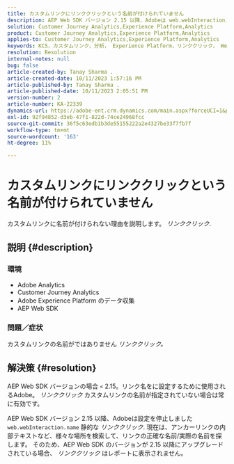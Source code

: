 ```yaml
---
title: カスタムリンクにリンククリックという名前が付けられていません
description: AEP Web SDK バージョン 2.15 以降、Adobeは web.webInteraction.name を静的リンククリックに設定するのを停止しました。
solution: Customer Journey Analytics,Experience Platform,Analytics
product: Customer Journey Analytics,Experience Platform,Analytics
applies-to: Customer Journey Analytics,Experience Platform,Analytics
keywords: KCS，カスタムリンク，分析， Experience Platform，リンククリック， Web SDK, Customer Journey Analytics
resolution: Resolution
internal-notes: null
bug: false
article-created-by: Tanay Sharma .
article-created-date: 10/11/2023 1:57:16 PM
article-published-by: Tanay Sharma .
article-published-date: 10/11/2023 2:05:51 PM
version-number: 2
article-number: KA-22339
dynamics-url: https://adobe-ent.crm.dynamics.com/main.aspx?forceUCI=1&pagetype=entityrecord&etn=knowledgearticle&id=64cd5812-3e68-ee11-9ae7-6045bd0063aa
exl-id: 92f94852-d3eb-47f1-822d-74ce24968fcc
source-git-commit: 36f5c63edb1b3de55155222a2e4327be33f7fb7f
workflow-type: tm+mt
source-wordcount: '163'
ht-degree: 11%

---
```


# カスタムリンクにリンククリックという名前が付けられていません


カスタムリンクに名前が付けられない理由を説明します。 *リンククリック*.

## 説明 {#description}


### <b>環境</b>

- Adobe Analytics
- Customer Journey Analytics
- Adobe Experience Platform のデータ収集
- AEP Web SDK


### <b>問題／症状</b>

カスタムリンクの名前がではありません *リンククリック。*


## 解決策 {#resolution}


AEP Web SDK バージョンの場合 `<` 2.15。リンク名をに設定するために使用されるAdobe。 *リンククリック* カスタムリンクの名前が指定されていない場合は常に有効です。

AEP Web SDK バージョン 2.15 以降、Adobeは設定を停止しました `web.webInteraction.name` 静的な *リンククリック*. 現在は、アンカーリンクの内部テキストなど、様々な場所を検索して、リンクの正確な名前/実際の名前を探します。 そのため、AEP Web SDK のバージョンが 2.15 以降にアップグレードされている場合、 *リンククリック* はレポートに表示されません。

